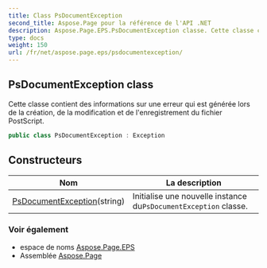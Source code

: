```yaml
---
title: Class PsDocumentException
second_title: Aspose.Page pour la référence de l'API .NET
description: Aspose.Page.EPS.PsDocumentException classe. Cette classe contient des informations sur une erreur qui est générée lors de la création de la modification et de lenregistrement du fichier PostScript.
type: docs
weight: 150
url: /fr/net/aspose.page.eps/psdocumentexception/
---
```

## PsDocumentException class

Cette classe contient des informations sur une erreur qui est générée lors de la création, de la modification et de l'enregistrement du fichier PostScript.

```csharp
public class PsDocumentException : Exception
```

## Constructeurs

| Nom | La description |
| --- | --- |
| [PsDocumentException](psdocumentexception/)(string) | Initialise une nouvelle instance du`PsDocumentException` classe. |

### Voir également

* espace de noms [Aspose.Page.EPS](../../aspose.page.eps/)
* Assemblée [Aspose.Page](../../)


